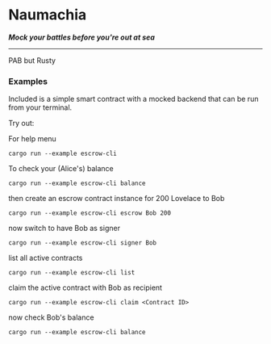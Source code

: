 # Naumachia
***Mock your battles before you're out at sea***

---

PAB but Rusty

### Examples
Included is a simple smart contract with a mocked backend that can be run from your terminal.

Try out:

For help menu
```
cargo run --example escrow-cli
```

To check your (Alice's) balance
```
cargo run --example escrow-cli balance 
```

then create an escrow contract instance for 200 Lovelace to Bob
```
cargo run --example escrow-cli escrow Bob 200
```

now switch to have Bob as signer
```
cargo run --example escrow-cli signer Bob
```

list all active contracts
```
cargo run --example escrow-cli list
```

claim the active contract with Bob as recipient
```
cargo run --example escrow-cli claim <Contract ID> 
```

now check Bob's balance
```
cargo run --example escrow-cli balance 
```
